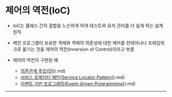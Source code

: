 # 제어의 역전(IoC)

- IoC는 클래스 간의 결합을 느슨하게 하여 테스트와 유지 관리를 더 쉽게 하는 설계 원칙
- 메인 프로그램이 보유한 객체와 객체의 의존성에 대한 제어를 컨테이너나 프레임워크로 옮기는 것을 제어의 역전(Inversion of Control)이라고 부름

- 제어의 역전이 구현된 예
	- [의존관계 주입(DI)](DI)).md)
	- [서비스 로케이터 패턴(Service Locator Pattern)](Service%20Locator%20Pattern)).md)
	- [이벤트 기반 프로그래밍(Event-driven Programming)](Event-driven%20Programming)).md)





---
